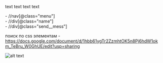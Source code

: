 text
text 
text
text



<nav class="menu" data-test-id="block__link-menu"> - //nav[@class="menu"]


<div class="name" data-test-id="text__name-designer"> - //div[@class="name"]


 <div class="send__mess" data-test-id="button__send-email"> - //div[@class="send__mess"]

поиск по css элементам - https://docs.google.com/document/d/1hbb61ygTr2ZzmhtOK5n8Pj6hdW1okm_TeBru_W0GhUE/edit?usp=sharing

![alt text](https://ibb.co/YLWySFK)